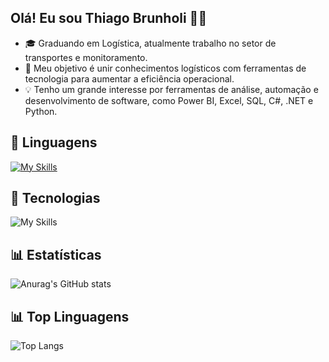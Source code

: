 ## Olá! Eu sou Thiago Brunholi 🧑‍💻

- 🎓 Graduando em Logística, atualmente trabalho no setor de transportes e monitoramento.
- 🚀 Meu objetivo é unir conhecimentos logísticos com ferramentas de tecnologia para aumentar a eficiência operacional.
- 💡 Tenho um grande interesse por ferramentas de análise, automação e desenvolvimento de software, como Power BI, Excel, SQL, C#, .NET e Python.

## 🤖 Linguagens

[![My Skills](https://skillicons.dev/icons?i=cs,py,html,css)](https://skillicons.dev)

## 🤖 Tecnologias

![My Skills](https://go-skill-icons.vercel.app/api/icons?i=pbi,excel,sqlserver,dotnet,git,github)

## 📊 Estatísticas

![Anurag's GitHub stats](https://github-readme-stats.vercel.app/api?username=thiagobrunholi&show_icons=true&theme=dark&locale=pt-br\&rank_icon=github)

## 📊 Top Linguagens

![Top Langs](https://github-readme-stats.vercel.app/api/top-langs/?username=thiagobrunholi&theme=dark&locale=pt-br)
